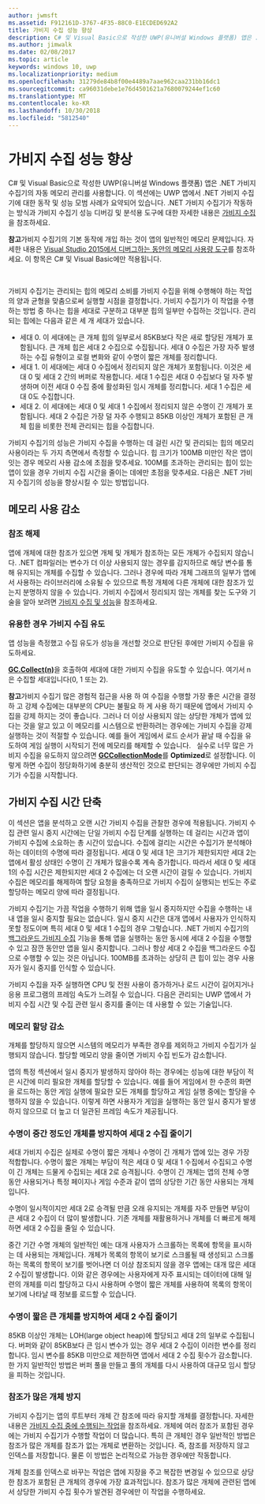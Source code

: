 ```yaml
---
author: jwmsft
ms.assetid: F912161D-3767-4F35-88C0-E1ECDED692A2
title: 가비지 수집 성능 향상
description: C# 및 Visual Basic으로 작성한 UWP(유니버설 Windows 플랫폼) 앱은 .NET 가비지 수집기의 자동 메모리 관리를 사용합니다. 이 섹션에는 UWP 앱에서 .NET 가비지 수집기에 대한 동작 및 성능 모범 사례가 요약되어 있습니다.
ms.author: jimwalk
ms.date: 02/08/2017
ms.topic: article
keywords: windows 10, uwp
ms.localizationpriority: medium
ms.openlocfilehash: 31279de84b8f00e4489a7aae962caa231bb16dc1
ms.sourcegitcommit: ca96031debe1e76d4501621a7680079244ef1c60
ms.translationtype: MT
ms.contentlocale: ko-KR
ms.lasthandoff: 10/30/2018
ms.locfileid: "5812540"
---
```

# <a name="improve-garbage-collection-performance"></a>가비지 수집 성능 향상


C# 및 Visual Basic으로 작성한 UWP(유니버설 Windows 플랫폼) 앱은 .NET 가비지 수집기의 자동 메모리 관리를 사용합니다. 이 섹션에는 UWP 앱에서 .NET 가비지 수집기에 대한 동작 및 성능 모범 사례가 요약되어 있습니다. .NET 가비지 수집기가 작동하는 방식과 가비지 수집기 성능 디버깅 및 분석용 도구에 대한 자세한 내용은 [가비지 수집](https://msdn.microsoft.com/library/windows/apps/xaml/0xy59wtx.aspx)을 참조하세요.

**참고**가비지 수집기의 기본 동작에 개입 하는 것이 앱의 일반적인 메모리 문제입니다. 자세한 내용은 [Visual Studio 2015에서 디버그하는 동안의 메모리 사용량 도구](http://blogs.msdn.com/b/visualstudioalm/archive/2014/11/13/memory-usage-tool-while-debugging-in-visual-studio-2015.aspx)를 참조하세요. 이 항목은 C# 및 Visual Basic에만 적용됩니다.

 

가비지 수집기는 관리되는 힙의 메모리 소비를 가비지 수집을 위해 수행해야 하는 작업의 양과 균형을 맞춤으로써 실행할 시점을 결정합니다. 가비지 수집기가 이 작업을 수행하는 방법 중 하나는 힙을 세대로 구분하고 대부분 힙의 일부만 수집하는 것입니다. 관리되는 힙에는 다음과 같은 세 개 세대가 있습니다.

-   세대 0. 이 세대에는 큰 개체 힙의 일부로서 85KB보다 작은 새로 할당된 개체가 포함됩니다. 큰 개체 힙은 세대 2 수집으로 수집됩니다. 세대 0 수집은 가장 자주 발생하는 수집 유형이고 로컬 변화와 같이 수명이 짧은 개체를 정리합니다.
-   세대 1. 이 세대에는 세대 0 수집에서 정리되지 않은 개체가 포함됩니다. 이것은 세대 0 및 세대 2 간의 버퍼로 작용합니다. 세대 1 수집은 세대 0 수집보다 덜 자주 발생하며 이전 세대 0 수집 중에 활성화된 임시 개체를 정리합니다. 세대 1 수집은 세대 0도 수집합니다.
-   세대 2. 이 세대에는 세대 0 및 세대 1 수집에서 정리되지 않은 수명이 긴 개체가 포함됩니다. 세대 2 수집은 가장 덜 자주 수행되고 85KB 이상인 개체가 포함된 큰 개체 힙을 비롯한 전체 관리되는 힙을 수집합니다.

가비지 수집기의 성능은 가비지 수집을 수행하는 데 걸린 시간 및 관리되는 힙의 메모리 사용이라는 두 가지 측면에서 측정할 수 있습니다. 힙 크기가 100MB 미만인 작은 앱이 잇는 경우 메모리 사용 감소에 초점을 맞추세요. 100M를 초과하는 관리되는 힙이 있는 앱이 있을 경우 가비지 수집 시간을 줄이는 데에만 초점을 맞추세요. 다음은 .NET 가비지 수집기의 성능을 향상시킬 수 있는 방법입니다.

## <a name="reduce-memory-consumption"></a>메모리 사용 감소

### <a name="release-references"></a>참조 해제

앱에 개체에 대한 참조가 있으면 개체 및 개체가 참조하는 모든 개체가 수집되지 않습니다. .NET 컴파일러는 변수가 더 이상 사용되지 않는 경우를 감지하므로 해당 변수를 통해 유지되는 개체를 수집할 수 있습니다. 그러나 경우에 따라 개체 그래프의 일부가 앱에서 사용하는 라이브러리에 소유될 수 있으므로 특정 개체에 다른 개체에 대한 참조가 있는지 분명하지 않을 수 있습니다. 가비지 수집에서 정리되지 않는 개체를 찾는 도구와 기술을 알아 보려면 [가비지 수집 및 성능](https://msdn.microsoft.com/library/windows/apps/xaml/ee851764.aspx)을 참조하세요.

### <a name="induce-a-garbage-collection-if-its-useful"></a>유용한 경우 가비지 수집 유도

앱 성능을 측정했고 수집 유도가 성능을 개선할 것으로 판단된 후에만 가비지 수집을 유도하세요.

[**GC.Collect(n)**](https://msdn.microsoft.com/library/windows/apps/xaml/y46kxc5e.aspx)을 호출하여 세대에 대한 가비지 수집을 유도할 수 있습니다. 여기서 n은 수집할 세대입니다(0, 1 또는 2).

**참고**가비지 수집기 많은 경험적 접근을 사용 하 여 수집을 수행할 가장 좋은 시간을 결정 하 고 강제 수집에는 대부분의 CPU는 불필요 하 게 사용 하기 때문에 앱에서 가비지 수집을 강제 하지는 것이 좋습니다. 그러나 더 이상 사용되지 않는 상당한 개체가 앱에 있다는 것을 알고 있고 이 메모리를 시스템으로 반환하려는 경우에는 가비지 수집을 강제 실행하는 것이 적절할 수 있습니다. 예를 들어 게임에서 로드 순서가 끝날 때 수집을 유도하여 게임 실행이 시작되기 전에 메모리를 해제할 수 있습니다.
 
실수로 너무 많은 가비지 수집을 유도하지 않으려면 [**GCCollectionMode**](https://msdn.microsoft.com/library/windows/apps/xaml/bb495757.aspx)를 **Optimized**로 설정합니다. 이렇게 하면 수집이 정당화하기에 충분히 생산적인 것으로 판단되는 경우에만 가비지 수집기가 수집을 시작합니다.

## <a name="reduce-garbage-collection-time"></a>가비지 수집 시간 단축

이 섹션은 앱을 분석하고 오랜 시간 가비지 수집을 관찰한 경우에 적용됩니다. 가비지 수집 관련 일시 중지 시간에는 단일 가비지 수집 단계를 실행하는 데 걸리는 시간과 앱이 가비지 수집에 소요하는 총 시간이 있습니다. 수집에 걸리는 시간은 수집기가 분석해야 하는 데이터의 수명에 따라 결정됩니다. 세대 0 및 세대 1은 크기가 제한되지만 세대 2는 앱에서 활성 상태인 수명이 긴 개체가 많을수록 계속 증가합니다. 따라서 세대 0 및 세대 1의 수집 시간은 제한되지만 세대 2 수집에는 더 오랜 시간이 걸릴 수 있습니다. 가비지 수집은 메모리를 해제하여 할당 요청을 충족하므로 가비지 수집이 실행되는 빈도는 주로 할당하는 메모리 양에 따라 결정됩니다.

가비지 수집기는 가끔 작업을 수행하기 위해 앱을 일시 중지하지만 수집을 수행하는 내내 앱을 일시 중지할 필요는 없습니다. 일시 중지 시간은 대개 앱에서 사용자가 인식하지 못할 정도이며 특히 세대 0 및 세대 1 수집의 경우 그렇습니다. .NET 가비지 수집기의 [백그라운드 가비지 수집](https://msdn.microsoft.com/library/windows/apps/xaml/ee787088.aspx#background-garbage-collection) 기능을 통해 앱을 실행하는 동안 동시에 세대 2 수집을 수행할 수 있고 잠깐 동안만 앱을 일시 중지합니다. 그러나 항상 세대 2 수집을 백그라운드 수집으로 수행할 수 있는 것은 아닙니다. 100MB를 초과하는 상당히 큰 힙이 있는 경우 사용자가 일시 중지를 인식할 수 있습니다.

가비지 수집을 자주 실행하면 CPU 및 전원 사용이 증가하거나 로드 시간이 길어지거나 응용 프로그램의 프레임 속도가 느려질 수 있습니다. 다음은 관리되는 UWP 앱에서 가비지 수집 시간 및 수집 관련 일시 중지를 줄이는 데 사용할 수 있는 기술입니다.

### <a name="reduce-memory-allocations"></a>메모리 할당 감소

개체를 할당하지 않으면 시스템의 메모리가 부족한 경우를 제외하고 가비지 수집기가 실행되지 않습니다. 할당할 메모리 양을 줄이면 가비지 수집 빈도가 감소합니다.

앱의 특정 섹션에서 일시 중지가 발생하지 않아야 하는 경우에는 성능에 대한 부담이 적은 시간에 미리 필요한 개체를 할당할 수 있습니다. 예를 들어 게임에서 한 수준의 화면을 로드하는 동안 게임 실행에 필요한 모든 개체를 할당하고 게임 실행 중에는 할당을 수행하지 않을 수 있습니다. 이렇게 하면 사용자가 게임을 실행하는 동안 일시 중지가 발생하지 않으므로 더 높고 더 일관된 프레임 속도가 제공됩니다.

### <a name="reduce-generation-2-collections-by-avoiding-objects-with-a-medium-length-lifetime"></a>수명이 중간 정도인 개체를 방지하여 세대 2 수집 줄이기

세대 가비지 수집은 실제로 수명이 짧은 개체나 수명이 긴 개체가 앱에 있는 경우 가장 적합합니다. 수명이 짧은 개체는 부담이 적은 세대 0 및 세대 1 수집에서 수집되고 수명이 긴 개체는 드물게 수집되는 세대 2로 승격됩니다. 수명이 긴 개체는 앱의 전체 수명 동안 사용되거나 특정 페이지나 게임 수준과 같이 앱의 상당한 기간 동안 사용되는 개체입니다.

수명이 일시적이지만 세대 2로 승격될 만큼 오래 유지되는 개체를 자주 만들면 부담이 큰 세대 2 수집이 더 많이 발생합니다. 기존 개체를 재활용하거나 개체를 더 빠르게 해제하면 세대 2 수집을 줄일 수 있습니다.

중간 기간 수명 개체의 일반적인 예는 대개 사용자가 스크롤하는 목록에 항목을 표시하는 데 사용되는 개체입니다. 개체가 목록의 항목이 보기로 스크롤될 때 생성되고 스크롤하는 목록의 항목이 보기를 벗어나면 더 이상 참조되지 않을 경우 앱에는 대개 많은 세대 2 수집이 발생합니다. 이와 같은 경우에는 사용자에게 자주 표시되는 데이터에 대해 일련의 개체를 미리 할당하고 다시 사용하며 수명이 짧은 개체를 사용하여 목록의 항목이 보기에 나타날 때 정보를 로드할 수 있습니다.

### <a name="reduce-generation-2-collections-by-avoiding-large-sized-objects-with-short-lifetimes"></a>수명이 짧은 큰 개체를 방지하여 세대 2 수집 줄이기

85KB 이상인 개체는 LOH(large object heap)에 할당되고 세대 2의 일부로 수집됩니다. 버퍼와 같이 85KB보다 큰 임시 변수가 있는 경우 세대 2 수집이 이러한 변수를 정리합니다. 임시 변수를 85KB 미만으로 제한하면 앱에서 세대 2 수집 횟수가 감소합니다. 한 가지 일반적인 방법은 버퍼 풀을 만들고 풀의 개체를 다시 사용하여 대규모 임시 할당을 피하는 것입니다.

### <a name="avoid-reference-rich-objects"></a>참조가 많은 개체 방지

가비지 수집기는 앱의 루트부터 개체 간 참조에 따라 유지할 개체를 결정합니다. 자세한 내용은 [가비지 수집 중에 수행되는 작업](https://msdn.microsoft.com/library/windows/apps/xaml/ee787088.aspx#what-happens-during-a-garbage-collection)을 참조하세요. 개체에 여러 참조가 포함된 경우에는 가비지 수집기가 수행할 작업이 더 많습니다. 특히 큰 개체인 경우 일반적인 방법은 참조가 많은 개체를 참조가 없는 개체로 변환하는 것입니다. 즉, 참조를 저장하지 않고 인덱스를 저장합니다. 물론 이 방법은 논리적으로 가능한 경우에만 작동합니다.

개체 참조를 인덱스로 바꾸는 작업은 앱에 지장을 주고 복잡한 변경일 수 있으므로 상당한 참조가 포함된 큰 개체의 경우에 가장 효과적입니다. 참조가 많은 개체에 관련된 앱에서 상당한 가비지 수집 횟수가 발견된 경우에만 이 작업을 수행하세요.

 

 




